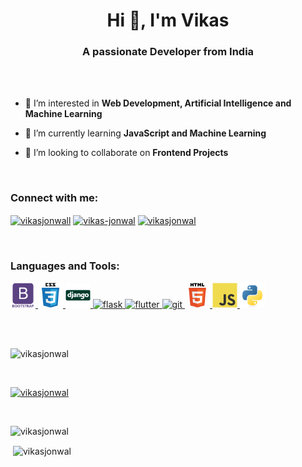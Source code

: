 <h1 align="center">Hi 👋, I'm Vikas</h1>
<h3 align="center">A passionate Developer from India</h3>

<br />
<br />

- 🔭 I’m interested in **Web Development, Artificial Intelligence and Machine Learning**

- 🌱 I’m currently learning **JavaScript and Machine Learning**

- 🤝 I’m looking to collaborate on **Frontend Projects**

<br />

<h3 align="left">Connect with me:</h3>
<p align="left">
<a href="https://twitter.com/vikasjonwall" target="blank"><img align="center" src="https://raw.githubusercontent.com/rahuldkjain/github-profile-readme-generator/master/src/images/icons/Social/twitter.svg" alt="vikasjonwall" height="30" width="40" /></a>
<a href="https://linkedin.com/in/vikas-jonwal" target="blank"><img align="center" src="https://raw.githubusercontent.com/rahuldkjain/github-profile-readme-generator/master/src/images/icons/Social/linked-in-alt.svg" alt="vikas-jonwal" height="30" width="40" /></a>
<a href="https://instagram.com/vikasjonwal" target="blank"><img align="center" src="https://raw.githubusercontent.com/rahuldkjain/github-profile-readme-generator/master/src/images/icons/Social/instagram.svg" alt="vikasjonwal" height="30" width="40" /></a>
</p>
<br />
<h3 align="left">Languages and Tools:</h3>
<p align="left"> <a href="https://getbootstrap.com" target="_blank"> <img src="https://raw.githubusercontent.com/devicons/devicon/master/icons/bootstrap/bootstrap-plain-wordmark.svg" alt="bootstrap" width="40" height="40"/> </a> <a href="https://www.w3schools.com/css/" target="_blank"> <img src="https://raw.githubusercontent.com/devicons/devicon/master/icons/css3/css3-original-wordmark.svg" alt="css3" width="40" height="40"/> </a> <a href="https://www.djangoproject.com/" target="_blank"> <img src="https://raw.githubusercontent.com/devicons/devicon/master/icons/django/django-original.svg" alt="django" width="40" height="40"/> </a> <a href="https://flask.palletsprojects.com/" target="_blank"> <img src="https://www.vectorlogo.zone/logos/pocoo_flask/pocoo_flask-icon.svg" alt="flask" width="40" height="40"/> </a> <a href="https://flutter.dev" target="_blank"> <img src="https://www.vectorlogo.zone/logos/flutterio/flutterio-icon.svg" alt="flutter" width="40" height="40"/> </a> <a href="https://git-scm.com/" target="_blank"> <img src="https://www.vectorlogo.zone/logos/git-scm/git-scm-icon.svg" alt="git" width="40" height="40"/> </a> <a href="https://www.w3.org/html/" target="_blank"> <img src="https://raw.githubusercontent.com/devicons/devicon/master/icons/html5/html5-original-wordmark.svg" alt="html5" width="40" height="40"/> </a> <a href="https://developer.mozilla.org/en-US/docs/Web/JavaScript" target="_blank"> <img src="https://raw.githubusercontent.com/devicons/devicon/master/icons/javascript/javascript-original.svg" alt="javascript" width="40" height="40"/> </a> <a href="https://www.python.org" target="_blank"> <img src="https://raw.githubusercontent.com/devicons/devicon/master/icons/python/python-original.svg" alt="python" width="40" height="40"/> </a> </p>
<br />
<br />
<p align="left"> <img src="https://komarev.com/ghpvc/?username=vikasjonwal&label=Profile%20views&color=0e75b6&style=flat" alt="vikasjonwal" /> </p>
<br />
<p align="left"> <a href="https://github.com/ryo-ma/github-profile-trophy"><img src="https://github-profile-trophy.vercel.app/?username=vikasjonwal" alt="vikasjonwal" /></a> </p>
<br />
<p><img align="left" src="https://github-readme-stats.vercel.app/api/top-langs?username=vikasjonwal&show_icons=true&locale=en&layout=compact" alt="vikasjonwal" /></p>
<br />
<p>&nbsp;<img align="center" src="https://github-readme-stats.vercel.app/api?username=vikasjonwal&show_icons=true&locale=en" alt="vikasjonwal" /></p>
